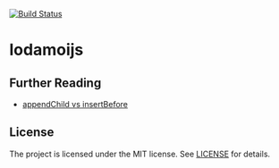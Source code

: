 [![Build Status](https://travis-ci.org/theborakompanioni/lodamoijs.svg?branch=master)](https://travis-ci.org/theborakompanioni/lodamoijs)

lodamoijs
========


Further Reading
------
- [appendChild vs insertBefore](http://www.stevesouders.com/blog/2010/05/11/appendchild-vs-insertbefore/)

License
-------

The project is licensed under the MIT license. See
[LICENSE](https://github.com/theborakompanioni/lodamoijs/blob/master/LICENSE) for details.
